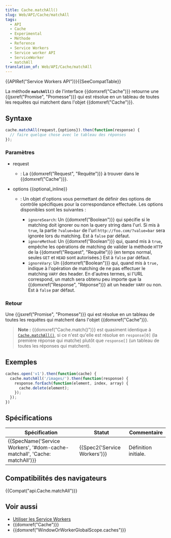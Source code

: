 ```yaml
---
title: Cache.matchAll()
slug: Web/API/Cache/matchAll
tags:
  - API
  - Cache
  - Experimental
  - Méthode
  - Reference
  - Service Workers
  - Service worker API
  - ServiceWorker
  - matchAll
translation_of: Web/API/Cache/matchAll
---
```

{{APIRef("Service Workers API")}}{{SeeCompatTable}}

La méthode **`matchAll()`** de l'interface {{domxref("Cache")}} retourne une {{jsxref("Promise", "Promesse")}} qui est résolue en un tableau de toutes les requêtes qui matchent dans l'objet {{domxref("Cache")}}.

## Syntaxe

```js
cache.matchAll(request,{options}).then(function(response) {
  // faire quelque chose avec le tableau des réponses
});
```

### Paramètres

- request
  - : La {{domxref("Request", "Requête")}} à trouver dans le {{domxref("Cache")}}.
- options {{optional_inline}}

  - : Un objet d'options vous permettant de définir des options de contrôle spécifiques pour la correspondance effectuée. Les options disponibles sont les suivantes :

    - `ignoreSearch`: Un {{domxref("Boolean")}} qui spécifie si le matching doit ignorer ou non la query string dans l'url.  Si mis à `true`, la partie `?value=bar` de l'url `http://foo.com/?value=bar` sera ignorée lors du matching. Est à `false` par défaut.
    - `ignoreMethod`: Un {{domxref("Boolean")}} qui, quand mis à `true`, empêche les opérations de matching de valider la méthode `HTTP` de la {{domxref("Request", "Requête")}} (en temps normal, seules `GET` et `HEAD` sont autorisées.) Est à  `false` par défaut.
    - `ignoreVary`: Un {{domxref("Boolean")}} qui, quand mis à `true,` indique à l'opération de matching de ne pas effectuer le matching `VARY` des header.  En d'autres termes, si l'URL correspond, un match sera obtenu peu importe que la {{domxref("Response", "Réponse")}} ait un header `VARY` ou non. Est à `false` par défaut.

### Retour

Une {{jsxref("Promise", "Promesse")}} qui est résolue en un tableau de toutes les requêtes qui matchent dans l'objet {{domxref("Cache")}}.

> **Note :** {{domxref("Cache.match()")}} est quasiment identique à [`Cache.matchAll()`](/fr/docs/Web/API/Cache/matchAll), si ce n'est qu'elle est résolue en `response[0]` (la première réponse qui matche) plutôt que `response[]` (un tableau de toutes les réponses qui matchent).

## Exemples

```js
caches.open('v1').then(function(cache) {
  cache.matchAll('/images/').then(function(response) {
    response.forEach(function(element, index, array) {
      cache.delete(element);
    });
  });
})
```

## Spécifications

| Spécification                                                                                    | Statut                               | Commentaire          |
| ------------------------------------------------------------------------------------------------ | ------------------------------------ | -------------------- |
| {{SpecName('Service Workers', '#dom-cache-matchall', 'Cache: matchAll')}} | {{Spec2('Service Workers')}} | Définition initiale. |

## Compatibilités des navigateurs

{{Compat("api.Cache.matchAll")}}

## Voir aussi

- [Utiliser les Service Workers](/fr/docs/Web/API/Service_Worker_API/Using_Service_Workers)
- {{domxref("Cache")}}
- {{domxref("WindowOrWorkerGlobalScope.caches")}}
